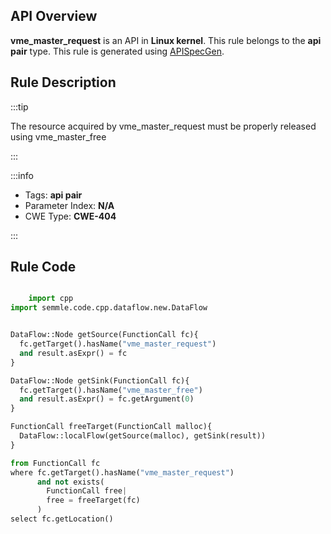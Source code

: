 ---
---


## API Overview
**vme_master_request** is an API in **Linux kernel**. This rule belongs to the **api pair** type. This rule is generated using [APISpecGen](../../tools/APISpecGen).
## Rule Description

:::tip

The resource acquired by vme_master_request must be properly released using vme_master_free

:::

:::info

- Tags: **api pair**
- Parameter Index: **N/A**
- CWE Type: **CWE-404**

:::

## Rule Code
```python

    import cpp
import semmle.code.cpp.dataflow.new.DataFlow


DataFlow::Node getSource(FunctionCall fc){
  fc.getTarget().hasName("vme_master_request")
  and result.asExpr() = fc
}

DataFlow::Node getSink(FunctionCall fc){
  fc.getTarget().hasName("vme_master_free")
  and result.asExpr() = fc.getArgument(0)
}

FunctionCall freeTarget(FunctionCall malloc){
  DataFlow::localFlow(getSource(malloc), getSink(result))
}

from FunctionCall fc
where fc.getTarget().hasName("vme_master_request")
      and not exists(
        FunctionCall free| 
        free = freeTarget(fc)
      )
select fc.getLocation()

    
```
